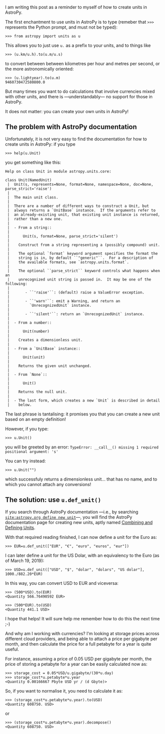 I am writing this post as a reminder to myself of how to create units in AstroPy.

The first enchantment to use units in AstroPy is to type (remeber that `>>> ` represents the Python prompt, and must not be typed):

    >>> from astropy import units as u

This allows you to just use `u.` as a prefix to your units, and to things like

    >>> (u.km/u.h).to(u.m/u.s)

to convert between between kilometres per hour and metres per second, or the more astronomically oriented:

    >>> (u.lightyear).to(u.m)
    9460730472580800.0

But many times you want to do calculations that involve currencies mixed with other units, and there is —understandably— no support for those in AstroPy.

It does not matter: you can create your own units in AstroPy!

<!--more-->
## The problem with AstroPy documentation
Unfortunately, it is not very easy to find the documentation for how to create units in AstroPy: if you type

    >>> help(u.Unit)

you get something like this:

    Help on class Unit in module astropy.units.core:
    
    class Unit(NamedUnit)
     |  Unit(s, represents=None, format=None, namespace=None, doc=None, parse_strict='raise')
     |  
     |  The main unit class.
     |  
     |  There are a number of different ways to construct a Unit, but
     |  always returns a `UnitBase` instance.  If the arguments refer to
     |  an already-existing unit, that existing unit instance is returned,
     |  rather than a new one.
     |  
     |  - From a string::
     |  
     |      Unit(s, format=None, parse_strict='silent')
     |  
     |    Construct from a string representing a (possibly compound) unit.
     |  
     |    The optional `format` keyword argument specifies the format the
     |    string is in, by default ``"generic"``.  For a description of
     |    the available formats, see `astropy.units.format`.
     |  
     |    The optional ``parse_strict`` keyword controls what happens when an
     |    unrecognized unit string is passed in.  It may be one of the following:
     |  
     |       - ``'raise'``: (default) raise a ValueError exception.
     |  
     |       - ``'warn'``: emit a Warning, and return an
     |         `UnrecognizedUnit` instance.
     |  
     |       - ``'silent'``: return an `UnrecognizedUnit` instance.
     |  
     |  - From a number::
     |  
     |      Unit(number)
     |  
     |    Creates a dimensionless unit.
     |  
     |  - From a `UnitBase` instance::
     |  
     |      Unit(unit)
     |  
     |    Returns the given unit unchanged.
     |  
     |  - From `None`::
     |  
     |      Unit()
     |  
     |    Returns the null unit.
     |  
     |  - The last form, which creates a new `Unit` is described in detail
     |    below.

The last phrase is tantalising: it promises you that you can create a new unit based on an empty definition!

However, if you type:

    >>> u.Unit()

you will be greeted by an error: `TypeError: __call__() missing 1 required positional argument: 's'`

You can try instead:

    >>> u.Unit("")

which successfuly returns a dimensionless unit… that has no name, and to which you cannot attach any conversions!

## The solution: use `u.def_unit()`

If you search through AstroPy documentation —i.e., by searching [`site:astropy.org define new unit`][duck_astropy_unit]—, you will find the AstroPy documentation page for creating new units, aptly named [Combining and Defining Units][combine_define_units].

With that required reading finished, I can now define a unit for the Euro as:

    >>> EUR=u.def_unit(["EUR", "€", "euro", "euros", "eur"])

I can later define a unit for the US Dolar, with an equivalency to the Euro (as of March 19, 2019):

    >>> USD=u.def_unit(["USD", "$", "dolar", "dolars", "US dolar"], 1000./882.20*EUR)

In this way, you can convert USD to EUR and viceversa:

    >>> (500*USD).to(EUR)
    <Quantity 566.76490592 EUR>
    
    >>> (500*EUR).to(USD)
    <Quantity 441.1 USD>

I hope that helps! It will sure help me remember how to do this the next time ;-)

And why am I working with currencies? I'm looking at storage prices across different cloud providers, and being able to attach a price per gigabyte per month, and then calculate the price for a full petabyte for a year is quite useful.

For instance, assuming a price of 0.05 USD per gigabyte per month, the price of storing a petabyte for a year can be easily calculated now as:

    >>> storage_cost = 0.05*USD/u.gigabyte/(30*u.day)
    >>> storage_cost*u.petabyte*u.year
    <Quantity 0.00166667 Pbyte USD yr / (d Gbyte)>

So, if you want to normalise it, you need to calculate it as:

    >>> (storage_cost*u.petabyte*u.year).to(USD)
    <Quantity 608750. USD>

or

    >>> (storage_cost*u.petabyte*u.year).decompose()
    <Quantity 608750. USD>

[duck_astropy_unit]: http://duckduckgo.com/?q=site:astropy.org+define+new+unit "Search in DuckDuckGo for 'define new unit' within astropy.org"
[combine_define_units]: http://docs.astropy.org/en/stable/units/combining_and_defining.html "AstroPy Docs: Combining and Defining Units"
